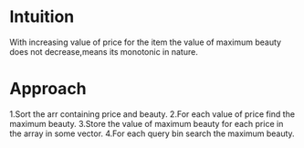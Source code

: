 # Intuition
With increasing value of price for the item the value of maximum beauty does not decrease,means its monotonic in nature.

# Approach
1.Sort the arr containing price and beauty.
2.For each value of price find the maximum beauty.
3.Store the value of maximum beauty for each price in the array in some vector.
4.For each query bin search the maximum beauty.

